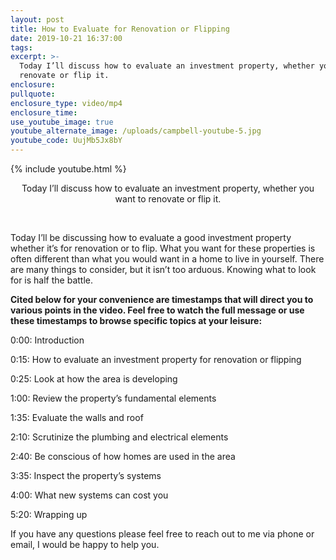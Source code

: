 ```yaml
---
layout: post
title: How to Evaluate for Renovation or Flipping
date: 2019-10-21 16:37:00
tags:
excerpt: >-
  Today I’ll discuss how to evaluate an investment property, whether you want to
  renovate or flip it.
enclosure:
pullquote:
enclosure_type: video/mp4
enclosure_time:
use_youtube_image: true
youtube_alternate_image: /uploads/campbell-youtube-5.jpg
youtube_code: UujMb5Jx8bY
---
```


{% include youtube.html %}

<center>Today I&rsquo;ll discuss how to evaluate an investment property, whether you want to renovate or flip it.</center>

&nbsp;

Today I’ll be discussing how to evaluate a good investment property whether it’s for renovation or to flip. What you want for these properties is often different than what you would want in a home to live in yourself. There are many things to consider, but it isn’t too arduous. Knowing what to look for is half the battle.&nbsp;

**Cited below for your convenience are timestamps that will direct you to various points in the video. Feel free to watch the full message or use these timestamps to browse specific topics at your leisure:**

0:00: Introduction

0:15: How to evaluate an investment property for renovation or flipping

0:25: Look at how the area is developing

1:00: Review the property’s fundamental elements

1:35: Evaluate the walls and roof

2:10: Scrutinize the plumbing and electrical elements

2:40: Be conscious of how homes are used in the area

3:35: Inspect the property’s systems

4:00: What new systems can cost you

5:20: Wrapping up

If you have any questions please feel free to reach out to me via phone or email, I would be happy to help you.